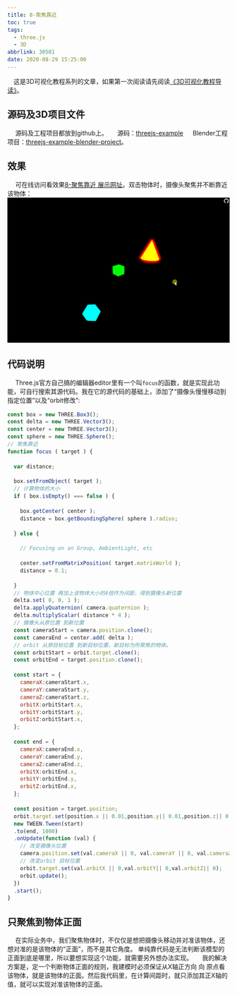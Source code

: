 ```yaml
---
title: 8-聚焦靠近
toc: true
tags:
  - three.js
  - 3D
abbrlink: 30581
date: 2020-08-29 15:25:00
---
```

&emsp;这是3D可视化教程系列的文章，如果第一次阅读请先阅读[《3D可视化教程导读》](/posts/30679)。

## 源码及3D项目文件
&emsp; 源码及工程项目都放到github上。
&emsp; 源码：[threejs-example](https://github.com/alwxkxk/threejs-example)
&emsp; Blender工程项目：[threejs-example-blender-project](https://github.com/alwxkxk/threejs-example-blender-project)。

## 效果
&emsp; 可在线访问看效果[8-聚焦靠近 展示网址](http://3d.scaugreen.cn/8-focus.html)。双击物体时，摄像头聚焦并不断靠近该物体：
![8-聚焦](/blog_images/3d/8-聚焦.gif)

## 代码说明
&emsp; Three.js官方自己搞的编辑器editor里有一个叫`focus`的函数，就是实现此功能，可自行搜索其源代码。我在它的源代码的基础上，添加了“摄像头慢慢移动到指定位置”以及“orbit修改”:

```js
const box = new THREE.Box3();
const delta = new THREE.Vector3();
const center = new THREE.Vector3();
const sphere = new THREE.Sphere();
// 聚焦靠近
function focus ( target ) {
  
  var distance;

  box.setFromObject( target );
  // 计算物体的大小
  if ( box.isEmpty() === false ) {

    box.getCenter( center );
    distance = box.getBoundingSphere( sphere ).radius;

  } else {

    // Focusing on an Group, AmbientLight, etc

    center.setFromMatrixPosition( target.matrixWorld );
    distance = 0.1;

  }
  // 物体中心位置 再加上该物体大小的4倍作为间距，得到摄像头新位置
  delta.set( 0, 0, 1 );
  delta.applyQuaternion( camera.quaternion );
  delta.multiplyScalar( distance * 4 );
  // 摄像头从原位置 到新位置
  const cameraStart = camera.position.clone();
  const cameraEnd = center.add( delta );
  // orbit 从原目标位置 到新目标位置，新目标为所聚焦的物体。
  const orbitStart = orbit.target.clone();
  const orbitEnd = target.position.clone();

  const start = {
    cameraX:cameraStart.x,
    cameraY:cameraStart.y,
    cameraZ:cameraStart.z,
    orbitX:orbitStart.x,
    orbitY:orbitStart.y,
    orbitZ:orbitStart.x,
  };

  const end = {
    cameraX:cameraEnd.x,
    cameraY:cameraEnd.y,
    cameraZ:cameraEnd.z,
    orbitX:orbitEnd.x,
    orbitY:orbitEnd.y,
    orbitZ:orbitEnd.x,
  };

  const position = target.position;
  orbit.target.set(position.x || 0.01,position.y|| 0.01,position.z|| 0.01);
  new TWEEN.Tween(start)
  .to(end, 1000)
  .onUpdate(function (val) {
    // 改变摄像头位置
    camera.position.set(val.cameraX || 0, val.cameraY || 0, val.cameraZ || 0);
    // 改变orbit 目标位置
    orbit.target.set(val.orbitX || 0,val.orbitY|| 0,val.orbitZ|| 0);
    orbit.update();
  })
  .start();
}
```

## 只聚焦到物体正面
&emsp; 在实际业务中，我们聚焦物体时，不仅仅是想把摄像头移动并对准该物体，还想对准的是该物体的“正面”，而不是其它角度。 单纯靠代码是无法判断该模型的正面到底是哪里，所以要想实现这个功能，就需要另外想办法实现。
&emsp; 我的解决方案是，定一个判断物体正面的规则，我建模时必须保证从X轴正方向 向 原点看该物体，就是该物体的正面。然后我代码里，在计算间距时，就只添加其正X轴的值，就可以实现对准该物体的正面。
